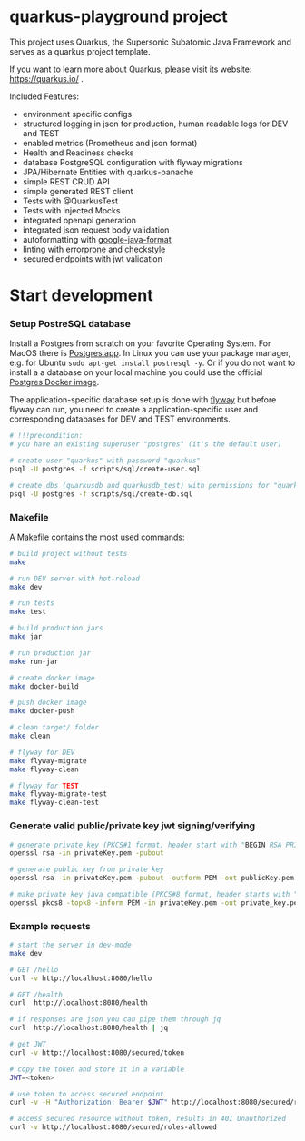 # quarkus-playground project

This project uses Quarkus, the Supersonic Subatomic Java Framework and
serves as a quarkus project template.

If you want to learn more about Quarkus, please visit its website:
https://quarkus.io/ .

Included Features:

* environment specific configs
* structured logging in json for production, human readable logs for DEV and TEST
* enabled metrics (Prometheus and json format)
* Health and Readiness checks
* database PostgreSQL configuration with flyway migrations
* JPA/Hibernate Entities with quarkus-panache
* simple REST CRUD API
* simple generated REST client
* Tests with @QuarkusTest
* Tests with injected Mocks
* integrated openapi generation
* integrated json request body validation
* autoformatting with [google-java-format](https://github.com/google/google-java-format)
* linting with [errorprone](https://errorprone.info/) and [checkstyle](https://maven.apache.org/plugins/maven-checkstyle-plugin/index.html)
* secured endpoints with jwt validation


# Start development

### Setup PostreSQL database

Install a Postgres from scratch on your favorite Operating System. For
MacOS there is [Postgres.app](https://postgresapp.com/). In Linux you
can use your package manager, e.g. for Ubuntu `sudo apt-get install
postresql -y`. Or if you do not want to install a a database on your local machine
you could use the official [Postgres Docker image](https://hub.docker.com/_/postgres).

The application-specific database setup is done with
[flyway](https://flywaydb.org/) but before flyway can run, you need to create a
application-specific user and corresponding databases for DEV and
TEST environments.

``` bash
# !!!precondition:
# you have an existing superuser "postgres" (it's the default user)

# create user "quarkus" with password "quarkus"
psql -U postgres -f scripts/sql/create-user.sql

# create dbs (quarkusdb and quarkusdb_test) with permissions for "quarkus" user
psql -U postgres -f scripts/sql/create-db.sql
```


### Makefile

A Makefile contains the most used commands:

``` bash
# build project without tests
make

# run DEV server with hot-reload
make dev

# run tests
make test

# build production jars
make jar

# run production jar
make run-jar

# create docker image
make docker-build

# push docker image
make docker-push

# clean target/ folder
make clean

# flyway for DEV
make flyway-migrate
make flyway-clean

# flyway for TEST
make flyway-migrate-test
make flyway-clean-test
```


### Generate valid public/private key jwt signing/verifying

``` bash
# generate private key (PKCS#1 format, header start with "BEGIN RSA PRIVATE KEY")
openssl rsa -in privateKey.pem -pubout

# generate public key from private key
openssl rsa -in privateKey.pem -pubout -outform PEM -out publicKey.pem

# make private key java compatible (PKCS#8 format, header starts with "BEGIN PRIVATE KEY")
openssl pkcs8 -topk8 -inform PEM -in privateKey.pem -out private_key.pem -nocrypt
```


### Example requests

``` bash
# start the server in dev-mode
make dev

# GET /hello
curl -v http://localhost:8080/hello

# GET /health
curl  http://localhost:8080/health

# if responses are json you can pipe them through jq
curl  http://localhost:8080/health | jq

# get JWT
curl -v http://localhost:8080/secured/token

# copy the token and store it in a variable
JWT=<token>

# use token to access secured endpoint
curl -v -H "Authorization: Bearer $JWT" http://localhost:8080/secured/roles-allowed

# access secured resource without token, results in 401 Unauthorized
curl -v http://localhost:8080/secured/roles-allowed
```
